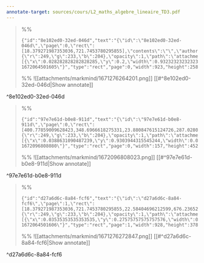 ```yaml
---
annotate-target: sources/cours/L2_maths_algebre_lineaire_TD3.pdf
---
```


>%%
>```annotate-json
>{"id":"8e102ed0-32ed-046d","text":"{\"id\":\"8e102ed0-32ed-046d\",\"page\":0,\"rect\":[18.379271987353036,721.7453780295855],\"contents\":\"\",\"author\":\"\",\"color\":{\"r\":249,\"g\":233,\"b\":204},\"opacity\":1,\"path\":\"attachments/markmind/1671276264201.png\",\"relateRect\":[{\"x\":0.028282828282828285,\"y\":0.2,\"width\":0.9323232323232323,\"height\":0.2606060606060606}],\"pdfName\":\"sources/cours/L2_maths_algebre_lineaire_TD3.pdf\",\"pageWidth\":990,\"imageAbsolutePath\":\"app://local/Users/oscarplaisant/devoirs/cours/attachments/markmind/1671276264201.png?1672064501605\"}","type":"rect","page":0,"width":923,"height":258,"pdfName":"sources/cours/L2_maths_algebre_lineaire_TD3.pdf"}
>```
>%%
>![[attachments/markmind/1671276264201.png]]
>[[#^8e102ed0-32ed-046d|Show annotate]]
>
^8e102ed0-32ed-046d

>%%
>```annotate-json
>{"id":"97e7e61d-b0e8-911d","text":"{\"id\":\"97e7e61d-b0e8-911d\",\"page\":0,\"rect\":[400.77859009628423,348.6966618275331,23.880847615124726,287.02804577580076],\"contents\":\"\",\"author\":\"\",\"color\":{\"r\":249,\"g\":233,\"b\":204},\"opacity\":1,\"path\":\"attachments/markmind/1672096808023.png\",\"relateRect\":[{\"x\":0.0388631090487239,\"y\":0.9303944315545244,\"width\":0.09106728538283063,\"height\":0.26218097447795824}],\"pdfName\":\"sources/cours/L2_maths_algebre_lineaire_TD3.pdf\",\"pageWidth\":1724,\"imageAbsolutePath\":\"app://local/Users/oscarplaisant/devoirs/cours/attachments/markmind/1672096808023.png?1672096808080\"}","type":"rect","page":0,"width":157,"height":452,"pdfName":"sources/cours/L2_maths_algebre_lineaire_TD3.pdf"}
>```
>%%
>![[attachments/markmind/1672096808023.png]]
>[[#^97e7e61d-b0e8-911d|Show annotate]]
>
^97e7e61d-b0e8-911d

>%%
>```annotate-json
>{"id":"d27a6d6c-8a84-fcf6","text":"{\"id\":\"d27a6d6c-8a84-fcf6\",\"page\":1,\"rect\":[18.379271987353036,721.7453780295855,22.58404696212599,676.2365292520993],\"contents\":\"\",\"author\":\"\",\"color\":{\"r\":249,\"g\":233,\"b\":204},\"opacity\":1,\"path\":\"attachments/markmind/1671276272847.png\",\"relateRect\":[{\"x\":0.03535353535353535,\"y\":0.27575757575757576,\"width\":0.9373737373737374,\"height\":0.38181818181818183}],\"pdfName\":\"sources/cours/L2_maths_algebre_lineaire_TD3.pdf\",\"pageWidth\":990,\"imageAbsolutePath\":\"app://local/Users/oscarplaisant/devoirs/cours/attachments/markmind/1671276272847.png?1672064501606\"}","type":"rect","page":1,"width":928,"height":378,"pdfName":"sources/cours/L2_maths_algebre_lineaire_TD3.pdf"}
>```
>%%
>![[attachments/markmind/1671276272847.png]]
>[[#^d27a6d6c-8a84-fcf6|Show annotate]]
>
^d27a6d6c-8a84-fcf6

